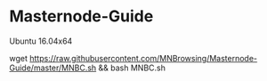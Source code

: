 # Masternode-Guide

Ubuntu 16.04x64

wget https://raw.githubusercontent.com/MNBrowsing/Masternode-Guide/master/MNBC.sh &&  bash MNBC.sh
